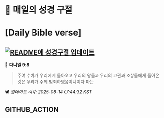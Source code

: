 # 🙏 매일의 성경 구절
# [Daily Bible verse]
## [![README에 성경구절 업데이트](https://github.com/DONGSUKA/first_test/actions/workflows/update-readme-bible.yml/badge.svg)](https://github.com/DONGSUKA/first_test/actions/workflows/update-readme-bible.yml)
<!-- START_BIBLE_VERSE -->
📖 **다니엘 9:8**
> 주여 수치가 우리에게 돌아오고 우리의 왕들과 우리의 고관과 조상들에게 돌아온 것은 우리가 주께 범죄하였음이니이다 마는

🕊️ _업데이트 시각: 2025-08-14 07:44:32 KST_
  <!-- END_BIBLE_VERSE -->
## GITHUB_ACTION
